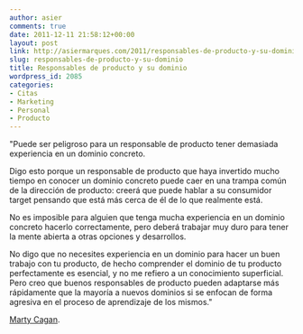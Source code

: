 ```yaml
---
author: asier
comments: true
date: 2011-12-11 21:58:12+00:00
layout: post
link: http://asiermarques.com/2011/responsables-de-producto-y-su-dominio/
slug: responsables-de-producto-y-su-dominio
title: Responsables de producto y su dominio
wordpress_id: 2085
categories:
- Citas
- Marketing
- Personal
- Producto
---
```


"Puede ser peligroso para un responsable de producto tener demasiada experiencia en un dominio concreto.

Digo esto porque un responsable de producto que haya invertido mucho tiempo en conocer un dominio concreto puede caer en una trampa común de la dirección de producto: creerá que puede hablar a su consumidor target pensando que está más cerca de él de lo que realmente está.

No es imposible para alguien que tenga mucha experiencia en un dominio concreto hacerlo correctamente, pero deberá trabajar muy duro para tener la mente abierta a otras opciones y desarrollos.

No digo que no necesites experiencia en un dominio para hacer un buen trabajo con tu producto, de hecho comprender el dominio de tu producto perfectamente es esencial, y no me refiero a un conocimiento superficial. Pero creo que buenos responsables de producto pueden adaptarse más rápidamente que la mayoría a nuevos dominios si se enfocan de forma agresiva en el proceso de aprendizaje de los mismos."

[Marty Cagan](http://www.svpg.com/team/).
